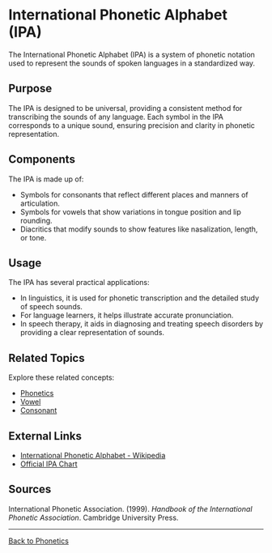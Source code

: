 # International Phonetic Alphabet (IPA)

The International Phonetic Alphabet (IPA) is a system of phonetic notation used to represent the sounds of spoken languages in a standardized way.

## Purpose

The IPA is designed to be universal, providing a consistent method for transcribing the sounds of any language. Each symbol in the IPA corresponds to a unique sound, ensuring precision and clarity in phonetic representation.

## Components

The IPA is made up of:

- Symbols for consonants that reflect different places and manners of articulation.
- Symbols for vowels that show variations in tongue position and lip rounding.
- Diacritics that modify sounds to show features like nasalization, length, or tone.

## Usage

The IPA has several practical applications:

- In linguistics, it is used for phonetic transcription and the detailed study of speech sounds.
- For language learners, it helps illustrate accurate pronunciation.
- In speech therapy, it aids in diagnosing and treating speech disorders by providing a clear representation of sounds.

## Related Topics

Explore these related concepts:

- [Phonetics](Phonetics.md)
- [Vowel](Vowel.md)
- [Consonant](Consonant.md)

## External Links

- [International Phonetic Alphabet - Wikipedia](https://en.wikipedia.org/wiki/International_Phonetic_Alphabet)
- [Official IPA Chart](https://www.internationalphoneticassociation.org/content/ipa-chart)

## Sources

International Phonetic Association. (1999). *Handbook of the International Phonetic Association*. Cambridge University Press.

---

[Back to Phonetics](../README.md)
